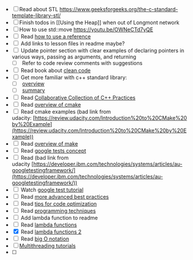 - [ ] Read about STL https://www.geeksforgeeks.org/the-c-standard-template-library-stl/
- [ ]  Finish todos in [[Using the Heap]] when out of Longmont network
- [ ] How to use std::move https://youtu.be/OWNeCTd7yQE
- [ ]  Read [how to use a reference](https://www.learncpp.com/cpp-tutorial/using-a-language-reference/)
- [ ]  Add links to lesson files in readme maybe?
- [ ]  Update pointer section with clear examples of declaring pointers in various ways, passing as arguments, and returning
    - [ ]  Refer to code review comments with suggestions
- [ ]  Read book about [clean code](https://www.amazon.com/dp/0132350882)
- [ ]  Get more familiar with c++ standard library:
    - [ ]  [overview](https://en.wikipedia.org/wiki/C%2B%2B_Standard_Library)
    - [ ]  [summary](https://medium.com/@huytrongnguyen1985/lessons-learnt-from-the-clean-code-robert-c-martin-cecbe2b09139)
- [ ]  Read [Collaborative Collection of C++ Practices](https://github.com/cpp-best-practices/cppbestpractices)
- [ ]  Read [overview of cmake](https://cmake.org/overview/)
- [ ]  Read cmake examples (bad link from udacity: [https://review.udacity.com/Introduction%20to%20CMake%20by%20Example](https://review.udacity.com/Introduction%20to%20CMake%20by%20Example))
- [ ]  Read [overview of make](https://www.gnu.org/software/make/)
- [ ]  Read [google tests concept](https://chromium.googlesource.com/external/github.com/google/googletest/+/refs/tags/release-1.8.0/googletest/docs/Primer.md)
- [ ]  Read (bad link from udacity [https://developer.ibm.com/technologies/systems/articles/au-googletestingframework/](https://developer.ibm.com/technologies/systems/articles/au-googletestingframework/))
- [ ]  Watch [google test tutorial](https://www.youtube.com/watch?v=16FI1-d2P4E)
- [ ]  Read [more advanced best practices](https://hackernoon.com/few-simple-rules-for-good-coding-my-15-years-experience-96cb29d4acd9)
- [ ]  Read [tips for code optimization](http://www.thegeekstuff.com/2015/01/c-cpp-code-optimization/)
- [ ]  Read [programming techniques](http://www.whigg.ac.cn/resource/program/CPP/201010/P020101023562491092566.pdf)
- [ ]  Add lambda function to readme
- [ ]  Read [lambda functions](https://en.cppreference.com/w/cpp/language/lambda)
- [x]  Read [lambda functions 2](https://docs.microsoft.com/en-us/cpp/cpp/lambda-expressions-in-cpp?view=vs-2019)
- [ ]  Read [big O notation](https://www.freecodecamp.org/news/big-o-notation-why-it-matters-and-why-it-doesnt-1674cfa8a23c/)
- [ ]  [Multithreading tutorials](https://www.tutorialspoint.com/cplusplus/cpp_multithreading.htm)
- [ ] 